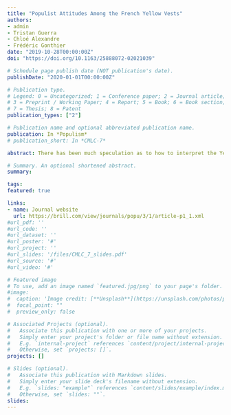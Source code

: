 ```yaml
---
title: "Populist Attitudes Among the French Yellow Vests"
authors:
- admin
- Tristan Guerra
- Chloé Alexandre
- Frédéric Gonthier
date: "2019-10-28T00:00:00Z"
doi: "https://doi.org/10.1163/25888072-02021039"

# Schedule page publish date (NOT publication's date).
publishDate: "2020-01-01T00:00:00Z"

# Publication type.
# Legend: 0 = Uncategorized; 1 = Conference paper; 2 = Journal article;
# 3 = Preprint / Working Paper; 4 = Report; 5 = Book; 6 = Book section;
# 7 = Thesis; 8 = Patent
publication_types: ["2"]

# Publication name and optional abbreviated publication name.
publication: In *Populism*
# publication_short: In *CMLC-7*

abstract: There has been much speculation as to how to interpret the Yellow Vest movement in France. Building on a survey of more than 5,000 Yellow Vests, this research report argues that producerism is key to make sense of the protesters’ populist attitudes and relationship to politics.

# Summary. An optional shortened abstract.
summary: 

tags:
featured: true

links:
- name: Journal website
  url: https://brill.com/view/journals/popu/3/1/article-p1_1.xml
#url_pdf: ''
#url_code: ''
#url_dataset: ''
#url_poster: '#'
#url_project: ''
#url_slides: '/files/CMLC_7_slides.pdf'
#url_source: '#'
#url_video: '#'

# Featured image
# To use, add an image named `featured.jpg/png` to your page's folder. 
#image:
#  caption: 'Image credit: [**Unsplash**](https://unsplash.com/photos/pLCdAaMFLTE)'
#  focal_point: ""
#  preview_only: false

# Associated Projects (optional).
#   Associate this publication with one or more of your projects.
#   Simply enter your project's folder or file name without extension.
#   E.g. `internal-project` references `content/project/internal-project/index.md`.
#   Otherwise, set `projects: []`.
projects: []

# Slides (optional).
#   Associate this publication with Markdown slides.
#   Simply enter your slide deck's filename without extension.
#   E.g. `slides: "example"` references `content/slides/example/index.md`.
#   Otherwise, set `slides: ""`.
slides:
---
```

